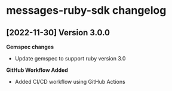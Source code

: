 messages-ruby-sdk changelog
===========================

[2022-11-30] Version 3.0.0
--------------------------
**Gemspec changes**
- Update gemspec to support ruby version 3.0

**GitHub Workflow Added**
- Added CI/CD workflow using GitHub Actions
